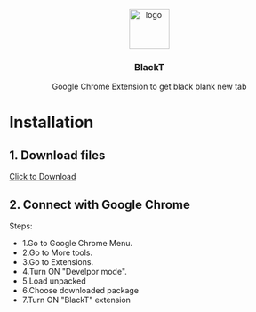 <p align="center">
  <img src="https://img.icons8.com/ios-glyphs/90/000000/add.png" alt="logo" width="72" height="72">
</p>

<h3 align="center">BlackT</h3>

<p align="center">
     Google Chrome Extension to get black blank new tab 
</p>


# Installation

## 1. Download files
[Click to Download](https://github.com/xbaysal11/BlackT/archive/master.zip) 

## 2. Connect with Google Chrome
Steps:
   - 1.Go to Google Chrome Menu.
   - 2.Go to More tools.
   - 3.Go to Extensions.
   - 4.Turn ON "Develpor mode".
   - 5.Load unpacked
   - 6.Choose downloaded package
   - 7.Turn ON "BlackT" extension
    

